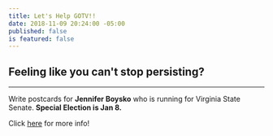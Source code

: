 ```yaml
---
title: Let's Help GOTV!!
date: 2018-11-09 20:24:00 -05:00
published: false
is featured: false
---
```


## Feeling like you can't stop persisting?

---

Write postcards for **Jennifer Boysko** who is running for Virginia State Senate.  **Special Election is Jan 8.**

Click [here](https://www.facebook.com/TonyTheDemocrat.org/photos/a.1681292362171843/1959549124346164/?type=3&theater&ifg=1) for more info!